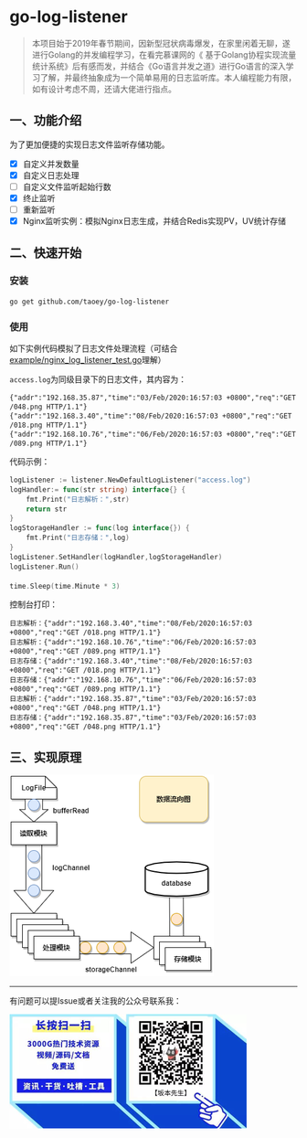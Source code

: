 # go-log-listener
> 本项目始于2019年春节期间，因新型冠状病毒爆发，在家里闲着无聊，遂进行Golang的并发编程学习，在看完慕课网的《 基于Golang协程实现流量统计系统》后有感而发，并结合《Go语言并发之道》进行Go语言的深入学习了解，并最终抽象成为一个简单易用的日志监听库。本人编程能力有限，如有设计考虑不周，还请大佬进行指点。

## 一、功能介绍

为了更加便捷的实现日志文件监听存储功能。

- [x] 自定义并发数量
- [x] 自定义日志处理
- [ ] 自定义文件监听起始行数
- [x] 终止监听
- [ ] 重新监听
- [x] Nginx监听实例：模拟Nginx日志生成，并结合Redis实现PV，UV统计存储

## 二、快速开始

### 安装

```bash
go get github.com/taoey/go-log-listener
```

### 使用

如下实例代码模拟了日志文件处理流程（可结合[example/nginx_log_listener_test.go](example/nginx_log_listener_test.go)理解）

`access.log`为同级目录下的日志文件，其内容为：

```
{"addr":"192.168.35.87","time":"03/Feb/2020:16:57:03 +0800","req":"GET /048.png HTTP/1.1"}
{"addr":"192.168.3.40","time":"08/Feb/2020:16:57:03 +0800","req":"GET /018.png HTTP/1.1"}
{"addr":"192.168.10.76","time":"06/Feb/2020:16:57:03 +0800","req":"GET /089.png HTTP/1.1"}
```

代码示例：

```go
logListener := listener.NewDefaultLogListener("access.log")
logHandler:= func(str string) interface{} {
	fmt.Print("日志解析：",str)
	return str
}
logStorageHandler := func(log interface{}) {
	fmt.Print("日志存储：",log)
}
logListener.SetHandler(logHandler,logStorageHandler)
logListener.Run()

time.Sleep(time.Minute * 3)
```

控制台打印：

```
日志解析：{"addr":"192.168.3.40","time":"08/Feb/2020:16:57:03 +0800","req":"GET /018.png HTTP/1.1"}
日志解析：{"addr":"192.168.10.76","time":"06/Feb/2020:16:57:03 +0800","req":"GET /089.png HTTP/1.1"}
日志存储：{"addr":"192.168.3.40","time":"08/Feb/2020:16:57:03 +0800","req":"GET /018.png HTTP/1.1"}
日志存储：{"addr":"192.168.10.76","time":"06/Feb/2020:16:57:03 +0800","req":"GET /089.png HTTP/1.1"}
日志解析：{"addr":"192.168.35.87","time":"03/Feb/2020:16:57:03 +0800","req":"GET /048.png HTTP/1.1"}
日志存储：{"addr":"192.168.35.87","time":"03/Feb/2020:16:57:03 +0800","req":"GET /048.png HTTP/1.1"}

```


## 三、实现原理

<img src="README.assets/go-log-listener-data-flow.png" alt="go-log-listener-data-flow" style="zoom:100%;align:center" />

---

有问题可以提Issue或者关注我的公众号联系我：

<img  src="README.assets/wx.jpg" alt="wx" style="zoom: 50%;align:center" />